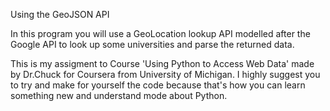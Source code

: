 Using the GeoJSON API

In this program you will use a GeoLocation lookup API modelled after the Google API to look up some universities and parse the returned data.

This is my assigment to Course 'Using Python to Access Web Data' made by Dr.Chuck for Coursera from University of Michigan. I highly suggest you to try and make for yourself the code because that's how you can learn something new and understand mode about Python.
